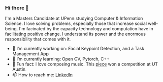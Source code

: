 ### Hi there 👋
I'm a Masters Candidate at UPenn studying Computer & Information Science. I love solving problems, especially those that increase social well-being. I'm facinated by the capacity technology and computation have in facilitating positive change. I understand its power and the enormous responsibility that comes with it. 
<br>
- 🔭 I’m currently working on: Facial Keypoint Detection, and a Task Management App
- 🌱 I’m currently learning: Open CV, Pytorch, C++
- 🌴 Fun fact: I love composing music. This <a href = "http://www.muteandexpressive.com/wp-content/uploads/2014/12/A-Prayer-For-Flight_SamirPatel_upload.mp3" target="_blank">piece</a> won a competition at UT Austin. 
- 📫 How to reach me: <a href = "https://www.linkedin.com/in/samir-patel-/">LinkedIn</a>

<!--
### ✔️ I'm currently learning
- Open CV, Pytorch, C++

### 👩‍💻 I'm working on
- 

### 💡 Goals for 2020
- Complete #100DaysOfCode challenge

### 🌴 Fun facts
- I really enjoy painting and composing music. http://www.muteandexpressive.com 

    - This piece won the Collegium Musicum competition at UT: Austin

    - <embed src="http://www.muteandexpressive.com/wp-content/uploads/2020/10/A-Prayer-For-Flight_SamirPatel_upload.mp3">

    - 



-->

<!--
**54mir/54mir** is a ✨ _special_ ✨ repository because its `README.md` (this file) appears on your GitHub profile.

Here are some ideas to get you started:

- 🔭 I’m currently working on ...
- 🌱 I’m currently learning ...
- 👯 I’m looking to collaborate on ...
- 🤔 I’m looking for help with ...
- 💬 Ask me about ...
- 📫 How to reach me: ...
- 😄 Pronouns: ...
- ⚡ Fun fact: ...
-->
